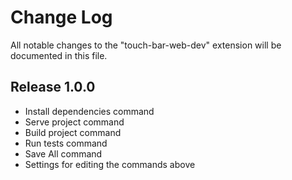 # Change Log

All notable changes to the "touch-bar-web-dev" extension will be documented in this file.

## Release 1.0.0

- Install dependencies command
- Serve project command
- Build project command
- Run tests command
- Save All command
- Settings for editing the commands above
